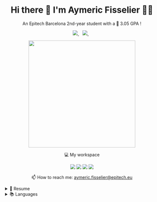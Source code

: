 <h1 align='center'>
  Hi there 👋 I'm Aymeric Fisselier 👨‍💻
</h1>

<p align='center'>
  An Epitech Barcelona 2nd-year student with a 🥇 3.05 GPA !
</p>



<p align='center'>
  
  <a href="https://www.linkedin.com/in/aymeric-fisselier/">
    <img src="https://img.shields.io/badge/linkedin-%230077B5.svg?&style=for-the-badge&logo=linkedin&logoColor=white" />
  </a>&nbsp;&nbsp;
  <a href="https://www.instagram.com/aymbcn/">
    <img src="https://img.shields.io/badge/instagram-%23E4405F.svg?&style=for-the-badge&logo=instagram&logoColor=white" />        
  </a>&nbsp;&nbsp;
  
</p>

<p align='center'>
  <a href="#"><img src="https://github-readme-stats.vercel.app/api?username=Reivax5&show_icons=true&count_private=false&theme=dark" width="350"></a>
</p>

<p align='center'>
  💻 My workspace<br/><br/>
  <img src="https://img.shields.io/badge/Ubuntu-E95420?style=for-the-badge&logo=ubuntu&logoColor=white" />
  <img src="https://img.shields.io/badge/intel-core%20i7%2011th-%230071C5.svg?&style=for-the-badge&logo=intel&logoColor=white" />
  <img src="https://img.shields.io/badge/RAM-16GB-%230071C5.svg?&style=for-the-badge&logoColor=white" />
  <img src="https://img.shields.io/badge/Mesa intel%20nv137-%2376B900.svg?&style=for-the-badge&logo=nvidia&logoColor=white" />
</p>
<p align='center'>
  📫 How to reach me: <a href='mailto:aymeric.fisselier@epitech.eu'>aymeric.fisselier@epitech.eu</a>
</p>

<details>
  <summary>📃 Resume</summary>

## Experience

<img align="right" src="https://img.shields.io/badge/Python-FFD43B?style=for-the-badge&logo=python&logoColor=blue" />
<img align="right" src="https://img.shields.io/badge/iOS-000000?style=for-the-badge&logo=ios&logoColor=white" />
<img align="right" src="https://img.shields.io/badge/PostgreSQL-316192?style=for-the-badge&logo=postgresql&logoColor=white" />
<img align="right" src="https://img.shields.io/badge/Spark%20AR-FF5C83?style=for-the-badge&logo=Spark AR&logoColor=white" />
<img align="right" src="https://img.shields.io/badge/Amazon_AWS-232F3E?style=for-the-badge&logo=amazon-aws&logoColor=white" />


- 💻 **Data Engineer Intern**\
📆 1st August 2022 - 23rd December 2022\
📍 **Amenitiz** - Barcelona, Spain



## Education

- 📖 **Bachelor's Degree**\
📆 2005 - 2021\
📍 **Lycée Français de Barcelone** - Barcelona, Spain

<img align="right" src="https://img.shields.io/badge/C-00599C?style=for-the-badge&logo=c&logoColor=white" />
<img align="right" src="https://img.shields.io/badge/C%2B%2B-00599C?style=for-the-badge&logo=c%2B%2B&logoColor=white" />
<img align="right" src="https://img.shields.io/badge/JavaScript-323330?style=for-the-badge&logo=javascript&logoColor=F7DF1E" />
<img align="right" src="https://img.shields.io/badge/Python-FFD43B?style=for-the-badge&logo=python&logoColor=blue" />
<img align="right" src="https://img.shields.io/badge/Linux-FCC624?style=for-the-badge&logo=linux&logoColor=black" />
  
- 📖 **Master's Degree (IT and Software Development)**\
📆 2021 - 2026\
📍 **Epitech** - Barcelona, Spain

</details>

<details>
  <summary>📚 Languages</summary>

  
  ## Languages

  <div align="center">

  | Language           | Hours / Day           | Years   |
  | :------: | :---------: | :-----: |
  | <img align="center" src="https://img.shields.io/badge/C-00599C?style=for-the-badge&logo=c&logoColor=white" /> | 10 Hours / Day | 1+ year |
  | <img align="center" src="https://img.shields.io/badge/Python-FFD43B?style=for-the-badge&logo=python&logoColor=blue" /> | 8 Hours / Day | ~1 year | 
  | <img align="center" src="https://img.shields.io/badge/C%2B%2B-00599C?style=for-the-badge&logo=c%2B%2B&logoColor=white" /> | 2 Hours / Day | ~3 months |\
</div>
  
<div align="center">

| Language           | Level           |
| :------: | :---------: |
| 🇫🇷 French | Native |
| 🇪🇸 Spanish | Native |
| 🇬🇧 English | Full professional proficiency |
| 🇪🇸 Catalan | Limited professional proficiency |\
  
</details>
